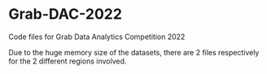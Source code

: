 # Grab-DAC-2022
Code files for Grab Data Analytics Competition 2022

Due to the huge memory size of the datasets, there are 2 files respectively for the 2 different regions involved.
